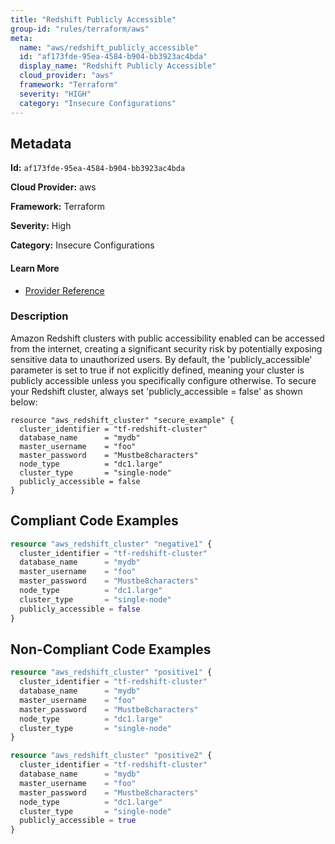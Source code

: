 ```yaml
---
title: "Redshift Publicly Accessible"
group-id: "rules/terraform/aws"
meta:
  name: "aws/redshift_publicly_accessible"
  id: "af173fde-95ea-4584-b904-bb3923ac4bda"
  display_name: "Redshift Publicly Accessible"
  cloud_provider: "aws"
  framework: "Terraform"
  severity: "HIGH"
  category: "Insecure Configurations"
---
```

## Metadata

**Id:** `af173fde-95ea-4584-b904-bb3923ac4bda`

**Cloud Provider:** aws

**Framework:** Terraform

**Severity:** High

**Category:** Insecure Configurations

#### Learn More

 - [Provider Reference](https://registry.terraform.io/providers/hashicorp/aws/latest/docs/resources/redshift_cluster)

### Description

 Amazon Redshift clusters with public accessibility enabled can be accessed from the internet, creating a significant security risk by potentially exposing sensitive data to unauthorized users. By default, the 'publicly_accessible' parameter is set to true if not explicitly defined, meaning your cluster is publicly accessible unless you specifically configure otherwise. To secure your Redshift cluster, always set 'publicly_accessible = false' as shown below:

```hcl
resource "aws_redshift_cluster" "secure_example" {
  cluster_identifier = "tf-redshift-cluster"
  database_name      = "mydb"
  master_username    = "foo"
  master_password    = "Mustbe8characters"
  node_type          = "dc1.large"
  cluster_type       = "single-node"
  publicly_accessible = false
}
```


## Compliant Code Examples
```terraform
resource "aws_redshift_cluster" "negative1" {
  cluster_identifier = "tf-redshift-cluster"
  database_name      = "mydb"
  master_username    = "foo"
  master_password    = "Mustbe8characters"
  node_type          = "dc1.large"
  cluster_type       = "single-node"
  publicly_accessible = false
}
```
## Non-Compliant Code Examples
```terraform
resource "aws_redshift_cluster" "positive1" {
  cluster_identifier = "tf-redshift-cluster"
  database_name      = "mydb"
  master_username    = "foo"
  master_password    = "Mustbe8characters"
  node_type          = "dc1.large"
  cluster_type       = "single-node"
}

resource "aws_redshift_cluster" "positive2" {
  cluster_identifier = "tf-redshift-cluster"
  database_name      = "mydb"
  master_username    = "foo"
  master_password    = "Mustbe8characters"
  node_type          = "dc1.large"
  cluster_type       = "single-node"
  publicly_accessible = true
}
```